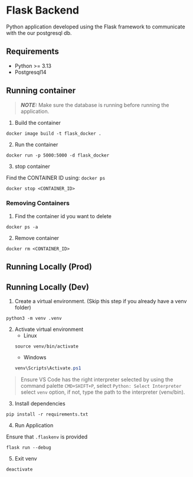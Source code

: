 # Flask Backend
Python application developed using the Flask framework to communicate with the our postgresql db. 

## Requirements
* Python >= 3.13
* Postgresql14

## Running container 

> _**NOTE:**_ Make sure the database is running before running the application. 

1. Build the container

```shell
docker image build -t flask_docker .
```

2. Run the container

```shell
docker run -p 5000:5000 -d flask_docker
```

3. stop container

Find the CONTAINER ID using: `docker ps` 

```shell
docker stop <CONTAINER_ID>
```

### Removing Containers
1. Find the container id you want to delete
```shell
docker ps -a
```

2. Remove container 
```shell
docker rm <CONTAINER_ID>
```

## Running Locally (Prod)

## Running Locally (Dev)

1. Create a virtual environment. (Skip this step if you already have a venv folder)

```shell
python3 -m venv .venv
```

2. Activate virtual environment
    * Linux
    ```shell
    source venv/bin/activate
    ```
    * Windows
    ```powershell
    venv\Scripts\Activate.ps1
    ```

> Ensure VS Code has the right interpreter selected by using the command palette `CMD+SHIFT+P`, select `Python: Select Interpreter` select `venv` option, if not, type the path to the interpreter (venv/bin).  

3. Install dependencies
```shell
pip install -r requirements.txt
```

4. Run Application

Ensure that `.flaskenv` is provided

```shell
flask run --debug
```


5. Exit venv

```shell
deactivate
```


